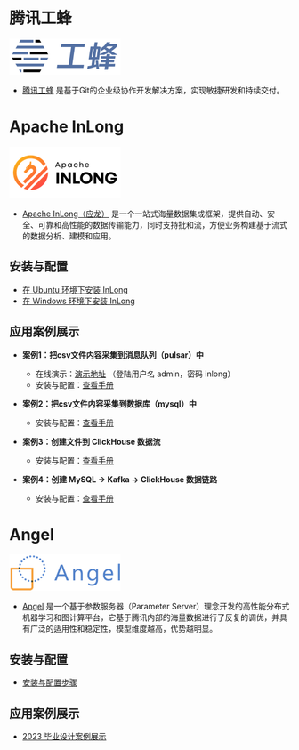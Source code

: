 # 腾讯工蜂

![logo](TGit.png)

- [腾讯工蜂](https://code.tencent.com/) 是基于Git的企业级协作开发解决方案，实现敏捷研发和持续交付。



# Apache InLong

![logo](Apache_InLong.png)
- [Apache InLong（应龙）](https://inlong.apache.org/) 是一个一站式海量数据集成框架，提供自动、安全、可靠和高性能的数据传输能力，同时支持批和流，方便业务构建基于流式的数据分析、建模和应用。

## 安装与配置
- [在 Ubuntu 环境下安装 InLong ](https://t.nkugame.com/#/InLong_ubuntu)
- [在 Windows 环境下安装 InLong ](https://t.nkugame.com/#/InLong_windows)

## 应用案例展示
- **案例1：把csv文件内容采集到消息队列（pulsar）中**
    - 在线演示：[演示地址](http://43.138.53.164) （登陆用户名 admin，密码 inlong）
    - 安装与配置：[查看手册](https://t.nkugame.com/#/InLong_Case1)

- **案例2：把csv文件内容采集到数据库（mysql）中**
    - 安装与配置：[查看手册](https://t.nkugame.com/#/InLong_Case2)

- **案例3：创建文件到 ClickHouse 数据流**
    - 安装与配置：[查看手册](https://t.nkugame.com/#/InLong_Case3)

- **案例4：创建 MySQL -> Kafka -> ClickHouse 数据链路**
    - 安装与配置：[查看手册](https://t.nkugame.com/#/InLong_Case4)


# Angel

![logo](angel_logo.png) 
- [Angel](https://github.com/Angel-ML/angel) 是一个基于参数服务器（Parameter Server）理念开发的高性能分布式机器学习和图计算平台，它基于腾讯内部的海量数据进行了反复的调优，并具有广泛的适用性和稳定性，模型维度越高，优势越明显。

## 安装与配置
- [安装与配置步骤](https://t.nkugame.com/#/Angel_Install)

## 应用案例展示
- [2023 毕业设计案例展示](http://8.130.113.37:8080/)